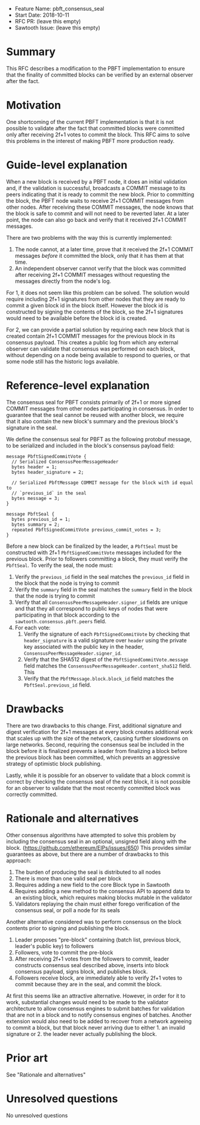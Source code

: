 - Feature Name: pbft_consensus_seal
- Start Date: 2018-10-11
- RFC PR: (leave this empty)
- Sawtooth Issue: (leave this empty)

# Summary
[summary]: #summary

This RFC describes a modification to the PBFT implementation to ensure that the
finality of committed blocks can be verified by an external observer after the
fact.

# Motivation
[motivation]: #motivation

One shortcoming of the current PBFT implementation is that it is not possible
to validate after the fact that committed blocks were committed only after
receiving 2f+1 votes to commit the block. This RFC aims to solve this problems
in the interest of making PBFT more production ready.

# Guide-level explanation
[guide-level-explanation]: #guide-level-explanation

When a new block is received by a PBFT node, it does an initial validation and,
if the validation is successful, broadcasts a COMMIT message to its peers
indicating that it is ready to commit the new block. Prior to committing the
block, the PBFT node waits to receive 2f+1 COMMIT messages from other nodes.
After receiving these COMMIT messages, the node knows that the block is safe to
commit and will not need to be reverted later. At a later point, the node can
also go back and verify that it received 2f+1 COMMIT messages.

There are two problems with the way this is currently implemented:

1. The node cannot, at a later time, prove that it received the 2f+1 COMMIT
   messages _before_ it committed the block, only that it has them at that
   time.
2. An independent observer cannot verify that the block was committed after
   receiving 2f+1 COMMIT messages without requesting the messages directly from
   the node's log.

For 1, it does not seem like this problem can be solved. The solution would
require including 2f+1 signatures from other nodes that they are ready to
commit a given block id in the block itself. However the block id is
constructed by signing the contents of the block, so the 2f+1 signatures would
need to be available before the block id is created.

For 2, we can provide a partial solution by requiring each new block that is
created contain 2f+1 COMMIT messages for the previous block in its consensus
payload. This creates a public log from which any external observer can
validate that consensus was performed on each block, without depending on a
node being available to respond to queries, or that some node still has the
historic logs available.

# Reference-level explanation
[reference-level-explanation]: #reference-level-explanation

The consensus seal for PBFT consists primarily of 2f+1 or more signed COMMIT
messages from other nodes participating in consensus. In order to guarantee
that the seal cannot be reused with another block, we require that it also
contain the new block's summary and the previous block's signature in the seal.

We define the consensus seal for PBFT as the following protobuf message, to be
serialized and included in the block's consensus payload field:

    message PbftSignedCommitVote {
      // Serialized ConsensusPeerMessageHeader
      bytes header = 1;
      bytes header_signature = 2;

      // Serialized PbftMessage COMMIT message for the block with id equal to
      // `previous_id` in the seal
      bytes message = 3;
    }

    message PbftSeal {
      bytes previous_id = 1;
      bytes summary = 2;
      repeated PbftSignedCommitVote previous_commit_votes = 3;
    }

Before a new block can be finalized by the leader, a `PbftSeal` must be
constructed with 2f+1 `PbftSignedCommitVote` messages included for the previous
block. Prior to followers committing a block, they must verify the `PbftSeal`.
To verify the seal, the node must:

1. Verify the `previous_id` field in the seal matches the `previous_id` field
   in the block that the node is trying to commit
2. Verify the `summary` field in the seal matches the `summary` field in the
   block that the node is trying to commit
3. Verify that all `ConsensusPeerMessageHeader.signer_id` fields are unique and
   that they all correspond to public keys of nodes that were participating in
   that block according to the `sawtooth.consensus.pbft.peers` field.
4. For each vote:
   1. Verify the signature of each `PbftSignedCommitVote` by checking that
      `header_signature` is a valid signature over `header` using the private
      key associated with the public key in the header,
      `ConsensusPeerMessageHeader.signer_id`.
   2. Verify that the SHA512 digest of the `PbftSignedCommitVote.message` field
      matches the `ConsensusPeerMessageHeader.content_sha512` field. This
   3. Verify that the `PbftMessage.block.block_id` field matches the
      `PbftSeal.previous_id` field.


# Drawbacks
[drawbacks]: #drawbacks

There are two drawbacks to this change. First, additional signature and digest
verification for 2f+1 messages at every block creates additional work that
scales up with the size of the network, causing further slowdowns on large
networks. Second, requiring the consensus seal be included in the block before
it is finalized prevents a leader from finalizing a block before the previous
block has been committed, which prevents an aggressive strategy of optimistic
block publishing.

Lastly, while it is possible for an observer to validate that a block commit is
correct by checking the consensus seal of the next block, it is not possible
for an observer to validate that the most recently committed block was
correctly committed.

# Rationale and alternatives
[alternatives]: #alternatives

Other consensus algorithms have attempted to solve this problem by including
the consensus seal in an optional, unsigned field along with the block. (https://github.com/ethereum/EIPs/issues/650)
This provides similar guarantees as above, but there are a number of drawbacks
to this approach:

1. The burden of producing the seal is distributed to all nodes
2. There is more than one valid seal per block
3. Requires adding a new field to the core Block type in Sawtooth
4. Requires adding a new method to the consensus API to append data to an
   existing block, which requires making blocks mutable in the validator
5. Validators replaying the chain must either forego verification of the
   consensus seal, or poll a node for its seals

Another alternative considered was to perform consensus on the block contents
prior to signing and publishing the block.

1. Leader proposes "pre-block" containing (batch list, previous block, leader's
   public key) to followers
2. Followers, vote to commit the pre-block
3. After receiving 2f+1 votes from the followers to commit, leader constructs
   consensus seal described above, inserts into block consensus payload, signs
   block, and publishes block.
4. Followers receive block, are immediately able to verify 2f+1 votes to commit
   because they are in the seal, and commit the block.

At first this seems like an attractive alternative. However, in order for it to
work, substantial changes would need to be made to the validator architecture
to allow consensus engines to submit batches for validation that are not in a
block and to notify consensus engines of batches. Another extension would also
need to be added to recover from a network agreeing to commit a block, but that
block never arriving due to either 1. an invalid signature or 2. the leader
never actually publishing the block.

# Prior art
[prior-art]: #prior-art

See "Rationale and alternatives"

# Unresolved questions
[unresolved]: #unresolved-questions

No unresolved questions
